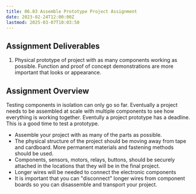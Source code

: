 ```yaml
---
title: 06.03 Assemble Prototype Project Assignment
date: 2023-02-24T12:00:00Z
lastmod: 2025-03-07T10:03:50
---
```


## Assignment Deliverables

1. Physical prototype of project with as many components working as possible. Function and proof of concept demonstrations are more important that looks or appearance.

## Assignment Overview

Testing components in isolation can only go so far. Eventually a project needs to be assembled at scale with multiple components to see how everything is working together. Eventully a project prototype has a deadline. This is a good time to test a prototype.

- Assemble your project with as many of the parts as possible.
- The physical structure of the project should be moving away from tape and cardboard. More permanent materials and fastening methods should be used.
- Components, sensors, motors, relays, buttons, should be securely attached in the locations that they will be in the final project.
- Longer wires will be needed to connect the electronic components
- It is important that you can "disconnect" longer wires from component boards so you can disassemble and transport your project.
